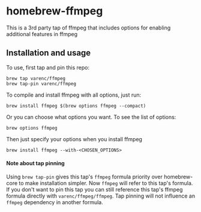 # homebrew-ffmpeg
This is a 3rd party tap of ffmpeg that includes options for enabling additional features in ffmpeg

## Installation and usage

To use, first tap and pin this repo:
```
brew tap varenc/ffmpeg
brew tap-pin varenc/ffmpeg
```

To compile and install ffmpeg with all options, just run:
```
brew install ffmpeg $(brew options ffmpeg --compact)
```

Or you can choose what options you want. To see the list of options:
```
brew options ffmpeg
```

Then just specify your options when you install ffmpeg
```
brew install ffmpeg --with-<CHOSEN_OPTIONS>
```


#### Note about tap pinning
Using `brew tap-pin` gives this tap's `ffmpeg` formula priority over homebrew-core to make installation simpler.  Now `ffmpeg` will refer to this tap's formula.  If you don't want to pin this tap you can still reference this tap's ffmpeg formula directly with `varenc/ffmpeg/ffmpeg`. Tap pinning will not influence an `ffmpeg` dependency in another formula.